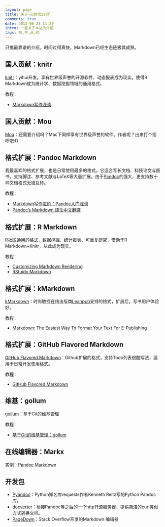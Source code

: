 ```yaml
---
layout: page
title: 关于-已修改2sdf
comments: true
date: 2013-06-23 11:20
intro: 一些关于本站的介绍
tags: 啊,不,从,的
---
```





只挑最靠谱的介绍。时间过得真快，Markdown已经生态链极其成熟。

## 国人贡献：knitr

[knitr]：yihui开发，享有世界级声誉的开源软件，动态报表成为现实。使得R Markdown成为统计学、数据挖掘领域的通用格式。

教程：

* [Markdown写作浅谈]

## 国人贡献：Mou

[Mou]：还需要介绍吗？Mac下同样享有世界级声誉的软件。作者呢？出来打个招呼吧:D

## 格式扩展：Pandoc Markdown

我最喜欢的格式扩展，也是日常使用最多的格式。它适合写长文档、科技论文与图书，支持脚注、参考文献与LaTeX等大量扩展。由于[Pandoc]的强大，更支持数十种文档格式无错互转。

教程：

* [Markdown写作进阶：Pandoc入门浅谈]
* [Pandoc’s Markdown 語法中文翻譯]

## 格式扩展：R Markdown

R社区通用的格式，数据挖掘、统计报表、可重复研究，借助于R Markdown+Knitr，从此成为现实。

教程：

* [Customizing Markdown Rendering]
* [RStuido Markdown]

## 格式扩展：kMarkdown

[kMarkdown]：时尚敏捷在线出版商[Leanpub]支持的格式，扩展后，写书用户体验好。

教程：

* [Markdown: The Easiest Way To Format Your Text For E-Publishing]

## 格式扩展：GitHub Flavored Markdown

[GitHub Flavored Markdown]：Github扩展的格式，支持Todo列表很酷写法，适用于日常开发使用格式。

教程：

* [GitHub Flavored Markdown]

## 维基：gollum

[gollum]：基于Git的维基管理

教程：

* [基于Git的维基管理：gollum]

## 在线编辑器：Markx

实例：[Pandoc Markdown]

## 开发包

* [Pyandoc]：Python知名库requests作者Kenneth Reitz写的Python Pandoc库。
* [docverter]：桥接Pandoc等之后的一个http开源服务器，提供简洁的curl类似方式转换文档。
* [PageDown]：Stack Overflow开发的Markdown 编辑器


[Knitr]: http://yihui.name/knitr/
[Markdown写作浅谈]:http://www.yangzhiping.com/tech/r-markdown-knitr.html 
[Mou]:http://mouapp.com/
[Markdown写作进阶：Pandoc入门浅谈]:http://www.yangzhiping.com/tech/pandoc.html 
[Pandoc’s Markdown 語法中文翻譯]:http://pages.tzengyuxio.me/pandoc/
[Pandoc Markdown]:http://johnmacfarlane.net/pandoc/README.html#pandocs-markdown
[Customizing Markdown Rendering]:http://www.rstudio.com/ide/docs/authoring/markdown_custom_rendering
[RStuido Markdown]:http://www.rstudio.com/ide/docs/authoring/using_markdown_equations
[kMarkdown]:https://github.com/gettalong/kramdown
[leanpub]:https://leanpub.com/manifesto
[Markdown: The Easiest Way To Format Your Text For E-Publishing]:https://leanpub.com/help/manual#markdown-the-easiest-way-to-format-your-text-for-e-publishing
[GitHub Flavored Markdown]:https://help.github.com/articles/github-flavored-markdown
[gollum]:https://github.com/gollum/gollum
[基于Git的维基管理：gollum]:http://www.yangzhiping.com/tech/gollum.html
[Pyandoc]:https://github.com/kennethreitz/pyandoc
[docverter]: http://docverter.com/
[PageDown]: http://code.google.com/p/pagedown/
[Pandoc]: http://johnmacfarlane.net/pandoc
[Pandoc Markdown]:http://pandoc.herokuapp.com